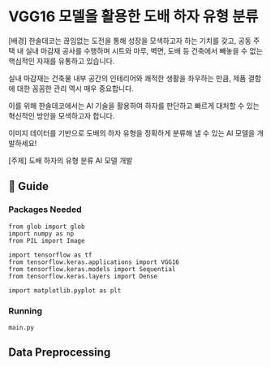 # VGG16 모델을 활용한 도배 하자 유형 분류
[배경] 
한솔데코는 끊임없는 도전을 통해 성장을 모색하고자 하는 기치를 갖고, 공동 주택 내 실내 마감재 공사를 수행하며 시트와 마루, 벽면, 도배 등 건축에서 빼놓을 수 없는 핵심적인 자재를 유통하고 있습니다.

실내 마감재는 건축물 내부 공간의 인테리어와 쾌적한 생활을 좌우하는 만큼, 제품 결함에 대한 꼼꼼한 관리 역시 매우 중요합니다.

이를 위해 한솔데코에서는 AI 기술을 활용하여 하자를 판단하고 빠르게 대처할 수 있는 혁신적인 방안을 모색하고자 합니다.

이미지 데이터를 기반으로 도배의 하자 유형을 정확하게 분류해 낼 수 있는 AI 모델을 개발하세요!



[주제]
도배 하자의 유형 분류 AI 모델 개발


## 🔖 Guide
### Packages Needed
    
    from glob import glob
    import numpy as np
    from PIL import Image

    import tensorflow as tf
    from tensorflow.keras.applications import VGG16
    from tensorflow.keras.models import Sequential
    from tensorflow.keras.layers import Dense
    
    import matplotlib.pyplot as plt
    
### Running
    main.py



## Data Preprocessing


